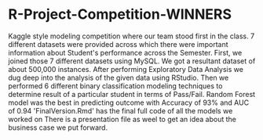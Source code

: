 # R-Project-Competition-WINNERS
Kaggle style modeling competition where our team stood first in the class. 
7 different datasets were provided across which there were important information about Student's performance across the Semester.
First, we joined those 7 different datasets using MySQL. We got a resultant dataset of about 500,000 instances.
After performing Exploratory Data Analysis we dug deep into the analysis of the given data using RStudio.
Then we performed 6 different binary classification modeling techniques to determine result of a particular student in terms of Pass/Fail. 
Random Forest model was the best in predicting outcome with Accuracy of 93% and AUC of 0.94
'FinalVersion.Rmd' has the final full code of all the models we worked on
There is a presentation file as weel to get an idea about the business case we put forward.
